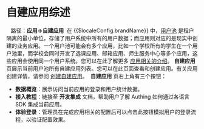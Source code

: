 # 自建应用综述​
​
<LastUpdated/>​
​
路径：**应用->自建应用**​
​
在 {{$localeConfig.brandName}} 中，[用户池](/docs/concepts/user-pool.md) 是租户隔离的最小单位，存储了用户系统中所有的用户数据；而应用则对应的是现实中创建的业务应用。一个用户池可能会有多个应用，比如一个学校所有的学生在一个用户池里，而学校会同时开发了选课应用、邮箱应用、师生服务中心等多个应用，这些应用会使用同一个用户系统。您可以在此了解更多 [应用相关的介绍](/docs/concepts/application.md)。​
​
**自建应用** 页展示当前用户池所有自建应用列表。您可以在此页面查看和创建应用。有关应用创建详情，请参阅 [创建自建应用](./create-app.md)。​
​
**自建应用** 页右上角有三个按钮：​
​
* **数据概览**：展示访问当前应用的登录和用户统计数据。​
​
* **接入教程**：链接至 **开发集成** 文档，帮助用户了解 Authing 如何通过各语言 SDK 集成当前应用。​
​
* **体验登录**：管理员在完成应用相关的配置后可以点击此按钮模拟用户的登录流程，以验证配置效果。